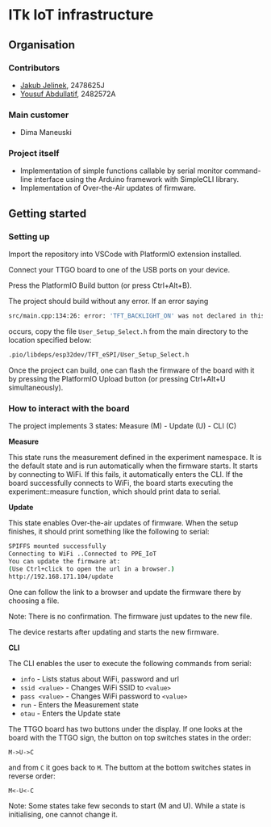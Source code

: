# ITk IoT infrastructure

## Organisation
### Contributors
- [Jakub Jelinek](https://stgit.dcs.gla.ac.uk/2478625j), 2478625J
- [Yousuf Abdullatif](https://stgit.dcs.gla.ac.uk/2482572a), 2482572A

### Main customer
- Dima Maneuski


### Project itself
- Implementation of simple functions callable by serial monitor command-line interface using the Arduino framework with SimpleCLI library.
- Implementation of Over-the-Air updates of firmware.

## Getting started
### Setting up
Import the repository into VSCode with PlatformIO extension installed.

Connect your TTGO board to one of the USB ports on your device.

Press the PlatformIO Build button (or press Ctrl+Alt+B).

The project should build without any error. If an error saying
``` bash
src/main.cpp:134:26: error: 'TFT_BACKLIGHT_ON' was not declared in this scope
```
occurs, copy the file `User_Setup_Select.h` from the main directory to the location specified below:
``` bash
.pio/libdeps/esp32dev/TFT_eSPI/User_Setup_Select.h
```

Once the project can build, one can flash the firmware of the board with it by pressing the PlatformIO Upload button (or pressing Ctrl+Alt+U simultaneously).

### How to interact with the board
The project implements 3 states:
Measure (M)  - Update (U) - CLI (C)

**Measure**

This state runs the measurement defined in the experiment namespace.
It is the default state and is run automatically when the firmware starts.
It starts by connecting to WiFi. If this fails, it automatically enters the CLI.
If the board successfully connects to WiFi, the board starts executing the experiment::measure function, which should print data to serial.

**Update**

This state enables Over-the-air updates of firmware. When the setup finishes, it should print something like the following to serial:
``` bash
SPIFFS mounted successfully
Connecting to WiFi ..Connected to PPE_IoT
You can update the firmware at:
(Use Ctrl+click to open the url in a browser.)
http://192.168.171.104/update
```

One can follow the link to a browser and update the firmware there by choosing a file.

Note: There is no confirmation. The firmware just updates to the new file.

The device restarts after updating and starts the new firmware.

**CLI**

The CLI enables the user to execute the following commands from serial:
- `info` - Lists status about WiFi, password and url
- `ssid <value>` - Changes WiFi SSID to `<value>`
- `pass <value>` - Changes WiFi password to `<value>`
- `run` - Enters the Measurement state
- `otau` - Enters the Update state

The TTGO board has two buttons under the display.
If one looks at the board with the TTGO sign, the button on top switches states in the order:
```
M->U->C
```
and from `C` it goes back to `M`.
The buttom at the bottom switches states in reverse order:
```
M<-U<-C
```

Note: Some states take few seconds to start (M and U). While a state is initialising, one cannot change it.

